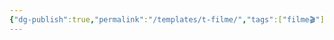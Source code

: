 ```yaml
---
{"dg-publish":true,"permalink":"/templates/t-filme/","tags":["filme🎬"],"noteIcon":"","updated":"2024-03-26T23:39:54.759-03:00"}
---
```


